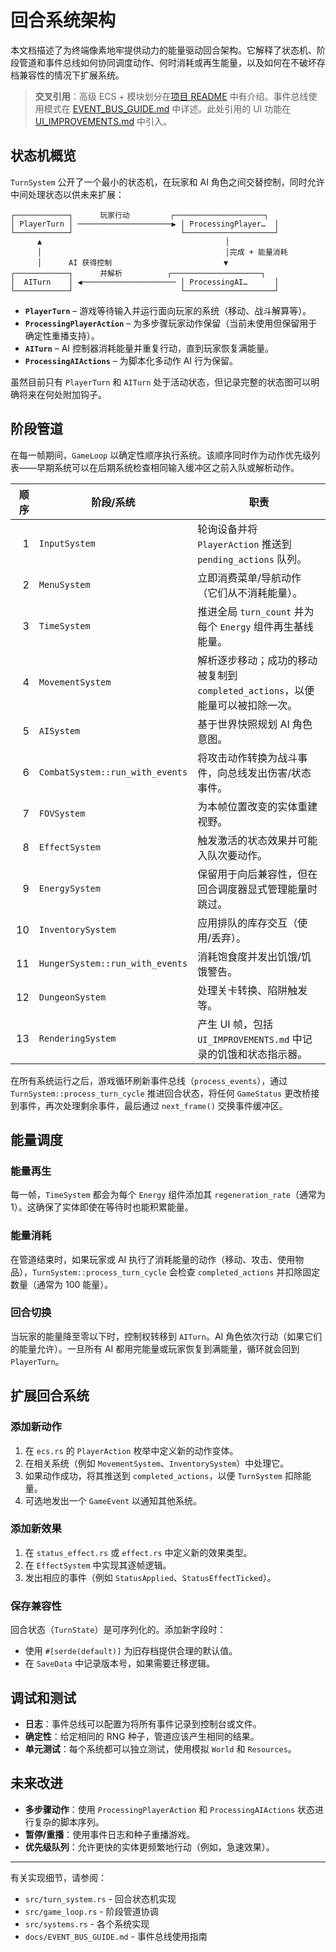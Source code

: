 # 回合系统架构

本文档描述了为终端像素地牢提供动力的能量驱动回合架构。它解释了状态机、阶段管道和事件总线如何协同调度动作、何时消耗或再生能量，以及如何在不破坏存档兼容性的情况下扩展系统。

> **交叉引用**：高级 ECS + 模块划分在[项目 README](../README.md) 中有介绍。事件总线使用模式在 [EVENT_BUS_GUIDE.md](EVENT_BUS_GUIDE.md) 中详述。此处引用的 UI 功能在 [UI_IMPROVEMENTS.md](../UI_IMPROVEMENTS.md) 中引入。

## 状态机概览

`TurnSystem` 公开了一个最小的状态机，在玩家和 AI 角色之间交替控制，同时允许中间处理状态以供未来扩展：

```
┌────────────┐      玩家行动         ┌────────────────────┐
│ PlayerTurn │ ─────────────────────▶ │ ProcessingPlayer…  │
└────────────┘                        └────────────────────┘
      ▲                                         │
      │                                         │完成 + 能量消耗
      │      AI 获得控制                         ▼
┌────────────┐      并解析          ┌────────────────────┐
│  AITurn    │ ◀───────────────────── │ ProcessingAI…      │
└────────────┘                        └────────────────────┘
```

* **`PlayerTurn`** – 游戏等待输入并运行面向玩家的系统（移动、战斗解算等）。
* **`ProcessingPlayerAction`** – 为多步骤玩家动作保留（当前未使用但保留用于确定性重播支持）。
* **`AITurn`** – AI 控制器消耗能量并重复行动，直到玩家恢复满能量。
* **`ProcessingAIActions`** – 为脚本化多动作 AI 行为保留。

虽然目前只有 `PlayerTurn` 和 `AITurn` 处于活动状态，但记录完整的状态图可以明确将来在何处附加钩子。

## 阶段管道

在每一帧期间，`GameLoop` 以确定性顺序执行系统。该顺序同时作为动作优先级列表——早期系统可以在后期系统检查相同输入缓冲区之前入队或解析动作。

| 顺序 | 阶段/系统                  | 职责 |
|-----:|--------------------------|------|
| 1    | `InputSystem`            | 轮询设备并将 `PlayerAction` 推送到 `pending_actions` 队列。 |
| 2    | `MenuSystem`             | 立即消费菜单/导航动作（它们从不消耗能量）。 |
| 3    | `TimeSystem`             | 推进全局 `turn_count` 并为每个 `Energy` 组件再生基线能量。 |
| 4    | `MovementSystem`         | 解析逐步移动；成功的移动被复制到 `completed_actions`，以便能量可以被扣除一次。 |
| 5    | `AISystem`               | 基于世界快照规划 AI 角色意图。 |
| 6    | `CombatSystem::run_with_events` | 将攻击动作转换为战斗事件，向总线发出伤害/状态事件。 |
| 7    | `FOVSystem`              | 为本帧位置改变的实体重建视野。 |
| 8    | `EffectSystem`           | 触发激活的状态效果并可能入队次要动作。 |
| 9    | `EnergySystem`           | 保留用于向后兼容性，但在回合调度器显式管理能量时跳过。 |
| 10   | `InventorySystem`        | 应用排队的库存交互（使用/丢弃）。 |
| 11   | `HungerSystem::run_with_events` | 消耗饱食度并发出饥饿/饥饿警告。 |
| 12   | `DungeonSystem`          | 处理关卡转换、陷阱触发等。 |
| 13   | `RenderingSystem`        | 产生 UI 帧，包括 `UI_IMPROVEMENTS.md` 中记录的饥饿和状态指示器。

在所有系统运行之后，游戏循环刷新事件总线（`process_events`），通过 `TurnSystem::process_turn_cycle` 推进回合状态，将任何 `GameStatus` 更改桥接到事件，再次处理剩余事件，最后通过 `next_frame()` 交换事件缓冲区。

## 能量调度

### 能量再生
每一帧，`TimeSystem` 都会为每个 `Energy` 组件添加其 `regeneration_rate`（通常为 1）。这确保了实体即使在等待时也能积累能量。

### 能量消耗
在管道结束时，如果玩家或 AI 执行了消耗能量的动作（移动、攻击、使用物品），`TurnSystem::process_turn_cycle` 会检查 `completed_actions` 并扣除固定数量（通常为 100 能量）。

### 回合切换
当玩家的能量降至零以下时，控制权转移到 `AITurn`。AI 角色依次行动（如果它们的能量允许）。一旦所有 AI 都用完能量或玩家恢复到满能量，循环就会回到 `PlayerTurn`。

## 扩展回合系统

### 添加新动作
1. 在 `ecs.rs` 的 `PlayerAction` 枚举中定义新的动作变体。
2. 在相关系统（例如 `MovementSystem`、`InventorySystem`）中处理它。
3. 如果动作成功，将其推送到 `completed_actions`，以便 `TurnSystem` 扣除能量。
4. 可选地发出一个 `GameEvent` 以通知其他系统。

### 添加新效果
1. 在 `status_effect.rs` 或 `effect.rs` 中定义新的效果类型。
2. 在 `EffectSystem` 中实现其逐帧逻辑。
3. 发出相应的事件（例如 `StatusApplied`、`StatusEffectTicked`）。

### 保存兼容性
回合状态（`TurnState`）是可序列化的。添加新字段时：
- 使用 `#[serde(default)]` 为旧存档提供合理的默认值。
- 在 `SaveData` 中记录版本号，如果需要迁移逻辑。

## 调试和测试

- **日志**：事件总线可以配置为将所有事件记录到控制台或文件。
- **确定性**：给定相同的 RNG 种子，管道应该产生相同的结果。
- **单元测试**：每个系统都可以独立测试，使用模拟 `World` 和 `Resources`。

## 未来改进

- **多步骤动作**：使用 `ProcessingPlayerAction` 和 `ProcessingAIActions` 状态进行复杂的脚本序列。
- **暂停/重播**：使用事件日志和种子重播游戏。
- **优先级队列**：允许更快的实体更频繁地行动（例如，急速效果）。

---

有关实现细节，请参阅：
- `src/turn_system.rs` - 回合状态机实现
- `src/game_loop.rs` - 阶段管道协调
- `src/systems.rs` - 各个系统实现
- `docs/EVENT_BUS_GUIDE.md` - 事件总线使用指南
